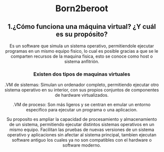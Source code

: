 <h1 align="center">Born2beroot</h1>

<h2 align="center">1.¿Cómo funciona una máquina virtual? ¿Y cuál es su propósito?</h2>

<p align="center">Es un software que simula un sistema operativo, permitiendole ejecutar programas en un mismo equipo fisico, lo cual es posible gracias a que se le comparten recursos de la maquina fisica, esto se conoce como host o sistema anfitrión.</p>

<h3 align="center">Existen dos tipos de maquinas virtuales</h3>

<p align="center">.VM de sistemas: Simulan un ordenador completo, permitiendo ejecutar otro sistema operativo en su interior, con sus propios conjuntos de componentes de hardware virtualizados.</p>
<p align="center">.VM de proceso: Son más ligeros y se centran en emular un entorno especifico para ejecutar un programa o una aplicacion.</p>

<p align="center">Su proposito es ampliar la capacidad de procesamiento y almacenamiento de un sistema, permitiendo ejecutar distintos sistemas operativos en un mismo equipo. Facilitan las pruebas de nuevas versiones de un sistema operativo y aplicaciones sin afectar al sistema principal, tambien ejecutan software antiguo los cuales ya no son compatibles con el hardware o software moderno.</p>